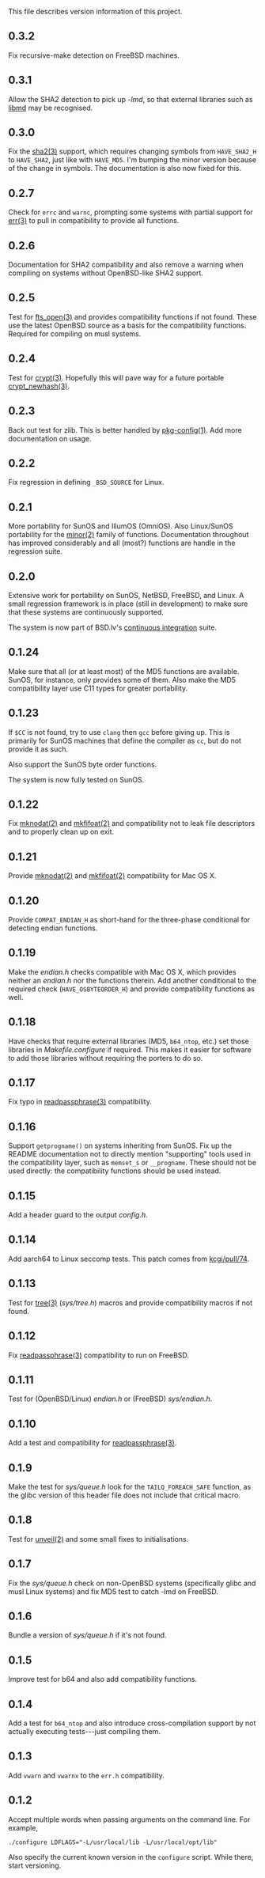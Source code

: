 This file describes version information of this project.

## 0.3.2

Fix recursive-make detection on FreeBSD machines.

## 0.3.1

Allow the SHA2 detection to pick up *-lmd*, so that external libraries
such as [libmd](https://www.hadrons.org/software/libmd/) may be
recognised.

## 0.3.0

Fix the [sha2(3)](https://man.openbsd.org/man3/SHA256Init.3) support, which
requires changing symbols from `HAVE_SHA2_H` to `HAVE_SHA2`, just like with
`HAVE_MD5`.  I'm bumping the minor version because of the change in symbols.
The documentation is also now fixed for this.

## 0.2.7

Check for `errc` and `warnc`, prompting some systems with partial
support for [err(3)](https://man.openbsd.org/warn.3) to pull in
compatibility to provide all functions.

## 0.2.6

Documentation for SHA2 compatibility and also remove a warning when
compiling on systems without OpenBSD-like SHA2 support.

## 0.2.5

Test for [fts\_open(3)](https://man.openbsd.org/fts_open.3) and provides
compatibility functions if not found.  These use the latest OpenBSD
source as a basis for the compatibility functions.  Required for
compiling on musl systems.

## 0.2.4

Test for [crypt(3)](https://man.openbsd.org/crypt.3).
Hopefully this will pave way for a future portable
[crypt\_newhash(3)](https://man.openbsd.org/crypt_newhash.3).

## 0.2.3

Back out test for zlib.  This is better handled by
[pkg-config(1)](https://man.openbsd.org/pkg-config.1).
Add more documentation on usage.

## 0.2.2

Fix regression in defining `_BSD_SOURCE` for Linux.

## 0.2.1

More portability for SunOS and IllumOS (OmniOS).  Also Linux/SunOS
portability for the [minor(2)](https://man.openbsd.org/minor.2) family
of functions.  Documentation throughout has improved considerably and
all (most?) functions are handle in the regression suite.

## 0.2.0

Extensive work for portability on SunOS, NetBSD, FreeBSD, and Linux.
A small regression framework is in place (still in development) to make sure
that these systems are continuously supported.

The system is now part of BSD.lv's 
[continuous integration](https://kristaps.bsd.lv/cgi-bin/minci.cgi/index.html?project-name=oconfigure)
suite.

## 0.1.24

Make sure that all (or at least most) of the MD5 functions are
available.  SunOS, for instance, only provides some of them.  Also make
the MD5 compatibility layer use C11 types for greater portability.

## 0.1.23

If <code>$CC</code> is not found, try to use <code>clang</code> then
<code>gcc</code> before giving up.
This is primarily for SunOS machines that define the compiler as
<code>cc</code>, but do not provide it as such.

Also support the SunOS byte order functions.

The system is now fully tested on SunOS.

## 0.1.22

Fix
[mknodat(2)](https://man.openbsd.org/mknodat.2)
and
[mkfifoat(2)](https://man.openbsd.org/mkfifoat.2)
and compatibility not to leak file descriptors and to properly clean up
on exit.

## 0.1.21

Provide
[mknodat(2)](https://man.openbsd.org/mknodat.2)
and
[mkfifoat(2)](https://man.openbsd.org/mkfifoat.2)
compatibility for Mac OS X.

## 0.1.20

Provide `COMPAT_ENDIAN_H` as short-hand for the three-phase conditional
for detecting endian functions.

## 0.1.19

Make the *endian.h* checks compatible with Mac OS X, which provides
neither an *endian.h* nor the functions therein.
Add another conditional to the required check (`HAVE_OSBYTEORDER_H`) and
provide compatibility functions as well.

## 0.1.18

Have checks that require external libraries (MD5, `b64_ntop`, etc.) set
those libraries in *Makefile.configure* if required.  This makes it
easier for software to add those libraries without requiring the porters
to do so.

## 0.1.17

Fix typo in
[readpassphrase(3)](https://man.openbsd.org/readpassphrase.3)
compatibility.

## 0.1.16

Support `getprogname()` on systems inheriting from SunOS.
Fix up the README documentation not to directly mention "supporting"
tools used in the compatibility layer, such as `memset_s` or
`__progname`.  These should not be used directly: the compatibility
functions should be used instead.

## 0.1.15

Add a header guard to the output *config.h*.

## 0.1.14

Add aarch64 to Linux seccomp tests.
This patch comes from [kcgi/pull/74](https://github.com/kristapsdz/kcgi/pull/74).

## 0.1.13

Test for [tree(3)](https://man.openbsd.org/tree.3) (*sys/tree.h*) macros
and provide compatibility macros if not found.

## 0.1.12

Fix [readpassphrase(3)](https://man.openbsd.org/readpassphrase.3)
compatibility to run on FreeBSD.

## 0.1.11

Test for (OpenBSD/Linux) *endian.h* or (FreeBSD) *sys/endian.h*.

## 0.1.10

Add a test and compatibility for 
[readpassphrase(3)](https://man.openbsd.org/readpassphrase.3).

## 0.1.9

Make the test for *sys/queue.h* look for the `TAILQ_FOREACH_SAFE`
function, as the glibc version of this header file does not include that
critical macro.

## 0.1.8

Test for [unveil(2)](https://man.openbsd.org/unveil.2) and some small
fixes to initialisations.

## 0.1.7

Fix the *sys/queue.h* check on non-OpenBSD systems (specifically
glibc and musl Linux systems) and fix MD5 test to catch -lmd on
FreeBSD.

## 0.1.6

Bundle a version of *sys/queue.h* if it's not found.

## 0.1.5

Improve test for b64 and also add compatibility functions.

## 0.1.4

Add a test for `b64_ntop` and also introduce cross-compilation support
by not actually executing tests---just compiling them.

## 0.1.3

Add `vwarn` and `vwarnx` to the `err.h` compatibility.

## 0.1.2

Accept multiple words when passing arguments on the command line.
For example,

```
./configure LDFLAGS="-L/usr/local/lib -L/usr/local/opt/lib"
```

Also specify the current known version in the `configure` script.
While there, start versioning.
